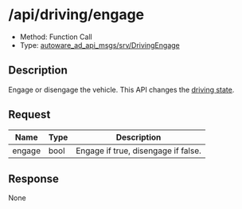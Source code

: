 # /api/driving/engage

- Method: Function Call
- Type: [autoware_ad_api_msgs/srv/DrivingEngage](../type/autoware_ad_api_msgs/srv/driving_engage.md)

## Description

Engage or disengage the vehicle. This API changes the [driving state](../features/driving-state.md).

## Request

| Name   | Type | Description                         |
| ------ | ---- | ----------------------------------- |
| engage | bool | Engage if true, disengage if false. |

## Response

None
